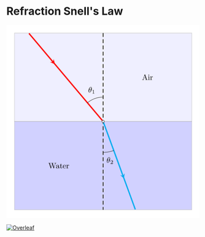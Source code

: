 # Refraction Snell's Law

![snell's law](refractionSnell'slaw.png)

[![Overleaf](https://img.shields.io/badge/View_on_Overleaf-028526?logo=overleaf&labelColor=white)](https://www.overleaf.com/read/ymzrrwttbmxq)
